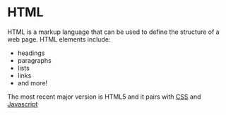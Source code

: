 # HTML


HTML is a markup language that can be used to define the structure of a web page. HTML elements include:
- headings
- paragraphs
- lists
- links
- and more!


The most recent major version is HTML5 and it pairs with [CSS](/wiki/CSS) and [Javascript](/wiki/Javascript)
